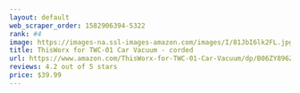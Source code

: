 ```yaml
---
layout: default 
﻿web_scraper_order: 1582906394-5322
rank: #4
image: https://images-na.ssl-images-amazon.com/images/I/81JbI6lk2FL.jpg
title: ThisWorx for TWC-01 Car Vacuum - corded
url: https://www.amazon.com/ThisWorx-for-TWC-01-Car-Vacuum/dp/B06ZY896ZM/ref=zg_mw_automotive_4?_encoding=UTF8&psc=1&refRID=XNZNW5DZK47AV25RF7A7
reviews: 4.2 out of 5 stars
price: $39.99 
---
```

